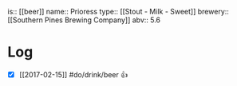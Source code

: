 is:: [[beer]]
name:: Prioress
type:: [[Stout - Milk - Sweet]]
brewery:: [[Southern Pines Brewing Company]]
abv:: 5.6

# Log
- [x] [[2017-02-15]] #do/drink/beer 👍
